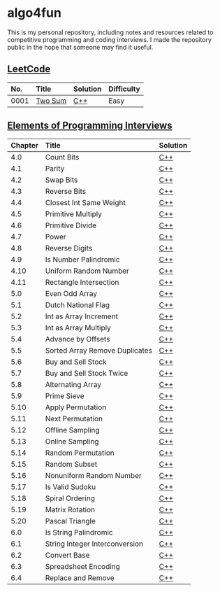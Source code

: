 # algo4fun

This is my personal repository, including notes and resources related to competitive programming and coding interviews. I made the repository public in the hope that someone may find it useful.

## [LeetCode](https://leetcode.com/)

| No.  | Title                                             | Solution                                     | Difficulty |
| :--- | :------------------------------------------------ | :------------------------------------------- | :--------- |
| 0001 | [Two Sum](https://leetcode.com/problems/two-sum/) | [C++](./solutions/leetcode/two-sum/main.cpp) | Easy       |

## [Elements of Programming Interviews](https://elementsofprogramminginterviews.com/)

| Chapter | Title                          | Solution                                                       |
| :------ | :----------------------------- | :------------------------------------------------------------- |
| 4.0     | Count Bits                     | [C++](./solutions/epi/count-bits/main.cpp)                     |
| 4.1     | Parity                         | [C++](./solutions/epi/parity/main.cpp)                         |
| 4.2     | Swap Bits                      | [C++](./solutions/epi/swap-bits/main.cpp)                      |
| 4.3     | Reverse Bits                   | [C++](./solutions/epi/reverse-bits/main.cpp)                   |
| 4.4     | Closest Int Same Weight        | [C++](./solutions/epi/closest-int-same-weight/main.cpp)        |
| 4.5     | Primitive Multiply             | [C++](./solutions/epi/primitive-multiply/main.cpp)             |
| 4.6     | Primitive Divide               | [C++](./solutions/epi/primitive-divide/main.cpp)               |
| 4.7     | Power                          | [C++](./solutions/epi/power-x-y/main.cpp)                      |
| 4.8     | Reverse Digits                 | [C++](./solutions/epi/reverse-digits/main.cpp)                 |
| 4.9     | Is Number Palindromic          | [C++](./solutions/epi/is-number-palindromic/main.cpp)          |
| 4.10    | Uniform Random Number          | [C++](./solutions/epi/uniform-random-number/main.cpp)          |
| 4.11    | Rectangle Intersection         | [C++](./solutions/epi/rectangle-intersection/main.cpp)         |
| 5.0     | Even Odd Array                 | [C++](./solutions/epi/even-odd-array/main.cpp)                 |
| 5.1     | Dutch National Flag            | [C++](./solutions/epi/dutch-national-flag/main.cpp)            |
| 5.2     | Int as Array Increment         | [C++](./solutions/epi/int-as-array-increment/main.cpp)         |
| 5.3     | Int as Array Multiply          | [C++](./solutions/epi/int-as-array-multiply/main.cpp)          |
| 5.4     | Advance by Offsets             | [C++](./solutions/epi/advance-by-offsets/main.cpp)             |
| 5.5     | Sorted Array Remove Duplicates | [C++](./solutions/epi/sorted-array-remove-duplicates/main.cpp) |
| 5.6     | Buy and Sell Stock             | [C++](./solutions/epi/buy-and-sell-stock/main.cpp)             |
| 5.7     | Buy and Sell Stock Twice       | [C++](./solutions/epi/buy-and-sell-stock-twice/main.cpp)       |
| 5.8     | Alternating Array              | [C++](./solutions/epi/alternating-array/main.cpp)              |
| 5.9     | Prime Sieve                    | [C++](./solutions/epi/prime-sieve/main.cpp)                    |
| 5.10    | Apply Permutation              | [C++](./solutions/epi/apply-permutation/main.cpp)              |
| 5.11    | Next Permutation               | [C++](./solutions/epi/next-permutation/main.cpp)               |
| 5.12    | Offline Sampling               | [C++](./solutions/epi/offline-sampling/main.cpp)               |
| 5.13    | Online Sampling                | [C++](./solutions/epi/online-sampling/main.cpp)                |
| 5.14    | Random Permutation             | [C++](./solutions/epi/random-permutation/main.cpp)             |
| 5.15    | Random Subset                  | [C++](./solutions/epi/random-subset/main.cpp)                  |
| 5.16    | Nonuniform Random Number       | [C++](./solutions/epi/nonuniform-random-number/main.cpp)       |
| 5.17    | Is Valid Sudoku                | [C++](./solutions/epi/is-valid-sudoku/main.cpp)                |
| 5.18    | Spiral Ordering                | [C++](./solutions/epi/spiral-ordering/main.cpp)                |
| 5.19    | Matrix Rotation                | [C++](./solutions/epi/matrix-rotation/main.cpp)                |
| 5.20    | Pascal Triangle                | [C++](./solutions/epi/pascal-triangle/main.cpp)                |
| 6.0     | Is String Palindromic          | [C++](./solutions/epi/is-string-palindromic/main.cpp)          |
| 6.1     | String Integer Interconversion | [C++](./solutions/epi/string-integer-interconversion/main.cpp) |
| 6.2     | Convert Base                   | [C++](./solutions/epi/convert-base/main.cpp)                   |
| 6.3     | Spreadsheet Encoding           | [C++](./solutions/epi/spreadsheet-encoding/main.cpp)           |
| 6.4     | Replace and Remove             | [C++](./solutions/epi/replace-and-remove/main.cpp)             |
